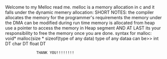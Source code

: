 Welcome to my Melloc read me.
melloc is a  memory allocation in c
and it falls under the dynamic memery allocation:
SHORT NOTES:
      the compiler allocates the memory for the programmer's requirements
      the memory under the DMA can  be modified during run time
      memory is allocated from heap
      use a pointer to access the memory in Heap segment
      AND AT  LAST its your responsibility to free the memory once you are done.
      syntax for malloc:
			void* malloc(size * sizeof(type of any data)
			      type of any dataa can be>>
				      	  	        int DT
							char DT
							float DT

		          THANK YOU!!!!!!!!
